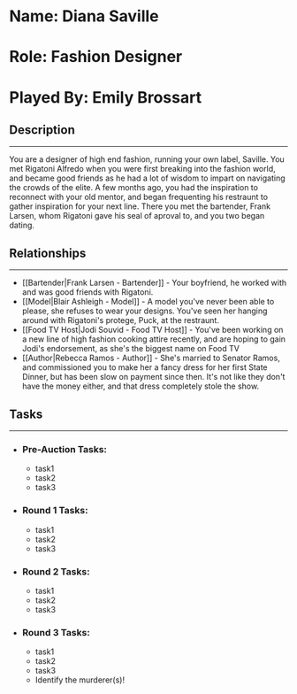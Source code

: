 # Name: Diana Saville
# Role: Fashion Designer
# Played By: Emily Brossart

## Description
---
You are a designer of high end fashion, running your own label, Saville.  You met Rigatoni Alfredo when you were first breaking into the fashion world, and became good friends as he had a lot of wisdom to impart on navigating the crowds of the elite.  A few months ago, you had the inspiration to reconnect with your old mentor, and began frequenting his restraunt to gather inspiration for your next line.  There you met the bartender, Frank Larsen, whom Rigatoni gave his seal of aproval to, and you two began dating.

## Relationships
---
- [[Bartender|Frank Larsen - Bartender]]  - Your boyfriend, he worked with and was good friends with Rigatoni.
- [[Model|Blair Ashleigh - Model]]  - A model you've never been able to please, she refuses to wear your designs.  You've seen her hanging around with Rigatoni's protege, Puck, at the restraunt.
- [[Food TV Host|Jodi Souvid - Food TV Host]]  - You've been working on a new line of high fashion cooking attire recently, and are hoping to gain Jodi's endorsement, as she's the biggest name on Food TV
- [[Author|Rebecca Ramos - Author]] - She's married to Senator Ramos, and commissioned you to make her a fancy dress for her first State Dinner, but has been slow on payment since then.  It's not like they don't have the money either, and that dress completely stole the show.

## Tasks
___
- ### Pre-Auction Tasks: 
	- task1
	- task2
	- task3
- ### Round 1 Tasks:
	- task1
	- task2
	- task3
- ### Round 2 Tasks:
	- task1
	- task2
	- task3
- ### Round 3 Tasks:
	- task1
	- task2
	- task3
	- Identify the murderer(s)!